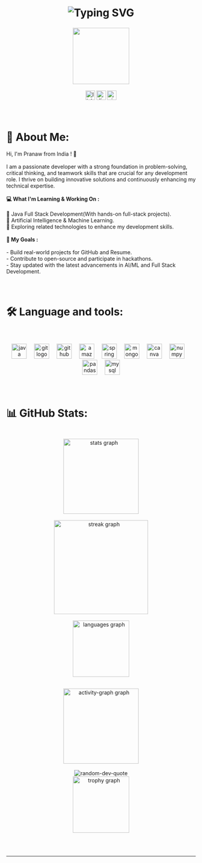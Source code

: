 <div align="center">
    <h1><img src="https://readme-typing-svg.herokuapp.com?font=Jetbrains+mono&size=40&duration=3000&color=33FF33&center=true&vCenter=true&width=435&lines=Hey..+I'm+Pranaw;This+is..;..my+Github+Profile;" alt="Typing SVG"/></h1>
</div>

###


<div align="center">
  <img height="150" src="https://media.giphy.com/media/M9gbBd9nbDrOTu1Mqx/giphy.gif"/>
</div>
<br clear="both">

<div align="center">
  <img src="https://img.shields.io/static/v1?message=LinkedIn&logo=linkedin&label=&color=0077B5&logoColor=white&labelColor=&style=for-the-badge" height="25" alt="linkedin logo"  />
  <img src="https://img.shields.io/static/v1?message=Discord&logo=discord&label=&color=7289DA&logoColor=white&labelColor=&style=for-the-badge" height="25" alt="discord logo"  />
  <img src="https://img.shields.io/static/v1?message=Visual%20Studio%20Marketplace&logo=visualstudio&label=&color=e2165e&logoColor=white&labelColor=&style=for-the-badge" height="25" alt="visualstudio logo"  />
</div>

###

###
<br clear="both">


# 💫 About Me:
Hi, I'm Pranaw from India ! 👋  <br><br>I am a passionate developer with a strong foundation in problem-solving, critical thinking, and teamwork skills that are crucial for any development role. I thrive on building innovative solutions and continuously enhancing my technical expertise.  <br><br><b>💻 What I'm Learning & Working On :</b><br><br>🌟 Java Full Stack Development(With hands-on full-stack projects).  <br>🤖 Artificial Intelligence & Machine Learning.<br>🚀 Exploring related technologies to enhance my development skills.  <br><br><b>📌 My Goals :</b><br><br>- Build real-world projects for GitHub and Resume.  <br>- Contribute to open-source and participate in hackathons.<br>- Stay updated with the latest advancements in AI/ML and Full Stack Development.</p>

###
<br clear="both">

# 🛠 Language and tools:

###
<br clear="both">
<br clear="both">

<div align="center">
  <img src="https://cdn.jsdelivr.net/gh/devicons/devicon/icons/java/java-original.svg" height="40" alt="java logo"  />
  <img width="12" />
  <img src="https://cdn.jsdelivr.net/gh/devicons/devicon/icons/git/git-original.svg" height="40" alt="git logo"  />
  <img width="12" />
  <img src="https://cdn.jsdelivr.net/gh/devicons/devicon/icons/github/github-original.svg" height="40" alt="github logo"  />
  <img width="12" />
  <img src="https://cdn.jsdelivr.net/gh/devicons/devicon/icons/amazonwebservices/amazonwebservices-original-wordmark.svg" height="40" alt="amazonwebservices logo"  />
  <img width="12" />
  <img src="https://cdn.jsdelivr.net/gh/devicons/devicon/icons/spring/spring-original.svg" height="40" alt="spring logo"  />
  <img width="12" />
  <img src="https://cdn.jsdelivr.net/gh/devicons/devicon/icons/mongodb/mongodb-original.svg" height="40" alt="mongodb logo"  />
  <img width="12" />
  <img src="https://cdn.jsdelivr.net/gh/devicons/devicon/icons/canva/canva-original.svg" height="40" alt="canva logo"  />
  <img width="12" />
  <img src="https://cdn.jsdelivr.net/gh/devicons/devicon/icons/numpy/numpy-original.svg" height="40" alt="numpy logo"  />
  <img width="12" />
  <img src="https://cdn.jsdelivr.net/gh/devicons/devicon/icons/pandas/pandas-original.svg" height="40" alt="pandas logo"  />
  <img width="12" />
  <img src="https://cdn.jsdelivr.net/gh/devicons/devicon/icons/mysql/mysql-original.svg" height="40" alt="mysql logo"  />
</div>

###

<br clear="both">

# 📊 GitHub Stats:

###

<br clear="both">

<div align="center">
  <img src="https://github-readme-stats.vercel.app/api?username=Pranaw-dev&theme=aura_dark&hide_border=false&include_all_commits=true&count_private=true" height="200" alt="stats graph"><br/><br>
    <img src="https://nirzak-streak-stats.vercel.app/?user=Pranaw-dev&theme=aura_dark&hide_border=false" height="250" alt="streak graph"  /><br/><br>
  <img src="https://github-readme-stats.vercel.app/api/top-langs/?username=Pranaw-dev&theme=aura_dark&hide_border=false&include_all_commits=true&count_private=true&layout=compact" height="150" alt="languages graph"><br/><br>
    
  <img src="https://github-readme-activity-graph.vercel.app/graph?username=Pranaw-dev&theme=nightowl&custom_title=Contribution%20Graph" height="200" alt="activity-graph graph"><br/><br>
    <img src="https://quotes-github-readme.vercel.app/api?type=horizontal&theme=radical" alt="random-dev-quote"><br/>
    <img src="https://github-profile-trophy.vercel.app/?username=Pranaw-dev&theme=radical&no-frame=false&no-bg=false&margin-w=4" height="150" alt="trophy graph"><br/><br>
</div>
<br>
<hr>





